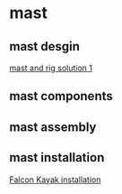 # mast

## mast desgin
[mast and rig solution 1](mast-rig-1.md)

## mast components

## mast assembly

## mast installation
[Falcon Kayak installation](./falcon-kayak-install.md)
